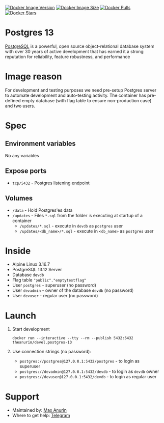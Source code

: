 [![Docker Image Version](https://img.shields.io/docker/v/theanurin/devel.postgres-13?sort=date&label=Version)](https://hub.docker.com/r/theanurin/devel.postgres-13/tags)
[![Docker Image Size](https://img.shields.io/docker/image-size/theanurin/devel.postgres-13?label=Image%20Size)](https://hub.docker.com/r/theanurin/devel.postgres-13/tags)
[![Docker Pulls](https://img.shields.io/docker/pulls/theanurin/devel.postgres-13?label=Pulls)](https://hub.docker.com/r/theanurin/devel.postgres-13)
[![Docker Stars](https://img.shields.io/docker/stars/theanurin/devel.postgres-13?label=Docker%20Stars)](https://hub.docker.com/r/theanurin/devel.postgres-13)

# Postgres 13

[PostgreSQL](https://www.postgresql.org/) is a powerful, open source object-relational database system with over 30 years of active development that has earned it a strong reputation for reliability, feature robustness, and performance

# Image reason

For development and testing purposes we need pre-setup Postgres server to automate development and auto-testing activity. The container has pre-defined empty database (with flag table to ensure non-production case) and two users.

# Spec

## Environment variables

No any variables

## Expose ports

* `tcp/5432` - Postgres listening endpoint

## Volumes

* `/data` - Hold Postgres'es data
* `/updates` - Files `*.sql` from the folder is executing at startup of a container
    * `/updates/*.sql` - execute in `devdb` as `postgres` user
    * `/updates/<db_name>/*.sql` - execute in `<db_name>` as `postgres` user

# Inside

* Alpine Linux 3.16.7
* PostgreSQL 13.12 Server
* Database `devdb`
* Flag table `"public"."emptytestflag"`
* User `postgres` - superuser (no password)
* User `devadmin` - owner of the database `devdb` (no password)
* User `devuser` - regular user (no password)

# Launch

1. Start development

    ```shell
    docker run --interactive --tty --rm --publish 5432:5432 theanurin/devel.postgres-13
    ```

1. Use connection strings (no password):

    * `postgres://postgres@127.0.0.1:5432/postgres` - to login as superuser
    * `postgres://devadmin@127.0.0.1:5432/devdb` - to login as `devdb` owner
    * `postgres://devuser@127.0.0.1:5432/devdb` - to login as regular user

# Support

* Maintained by: [Max Anurin](https://anurin.name/)
* Where to get help: [Telegram](https://t.me/theanurin)
